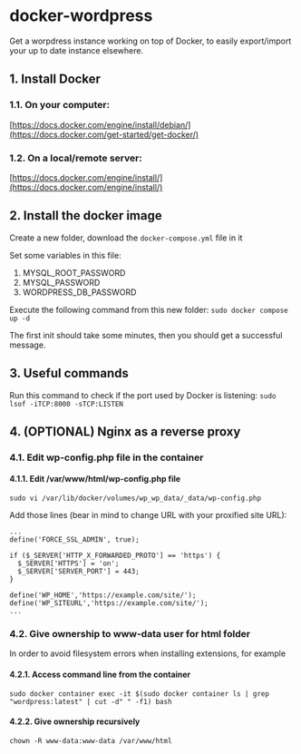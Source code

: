 # docker-wordpress
Get a worpdress instance working on top of Docker, to easily export/import your up to date instance elsewhere.

## 1. Install Docker

### 1.1. On your computer:
[https://docs.docker.com/engine/install/debian/](https://docs.docker.com/get-started/get-docker/)

### 1.2. On a local/remote server:
[https://docs.docker.com/engine/install/](https://docs.docker.com/engine/install/) 

## 2. Install the docker image

Create a new folder, download the `docker-compose.yml` file in it

Set some variables in this file:

1. MYSQL_ROOT_PASSWORD
2. MYSQL_PASSWORD
3. WORDPRESS_DB_PASSWORD

Execute the following command from this new folder: `sudo docker compose up -d`

The first init should take some minutes, then you should get a successful message.

## 3. Useful commands

Run this command to check if the port used by Docker is listening: `sudo lsof -iTCP:8000 -sTCP:LISTEN`

## 4. (OPTIONAL) Nginx as a reverse proxy

### 4.1. Edit wp-config.php file in the container

#### 4.1.1. Edit /var/www/html/wp-config.php file

`sudo vi /var/lib/docker/volumes/wp_wp_data/_data/wp-config.php`

Add those lines (bear in mind to change URL with your proxified site URL):

```
...
define('FORCE_SSL_ADMIN', true);

if ($_SERVER['HTTP_X_FORWARDED_PROTO'] == 'https') {
  $_SERVER['HTTPS'] = 'on';
  $_SERVER['SERVER_PORT'] = 443;
}

define('WP_HOME','https://example.com/site/');
define('WP_SITEURL','https://example.com/site/');
...
```

### 4.2. Give ownership to www-data user for html folder
In order to avoid filesystem errors when installing extensions, for example

#### 4.2.1. Access command line from the container

`sudo docker container exec -it $(sudo docker container ls | grep "wordpress:latest" | cut -d" " -f1) bash`

#### 4.2.2. Give ownership recursively

`chown -R www-data:www-data /var/www/html`
